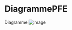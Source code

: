 # DiagrammePFE

Diagramme
![image](https://github.com/user-attachments/assets/1db9dcc2-fe64-44bd-a267-f3c7669335f8)

